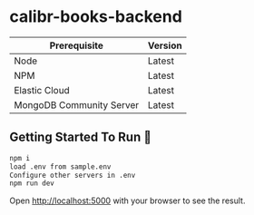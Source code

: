 # calibr-books-backend


| Prerequisite  | Version|
| ------------- | ------------- |
| Node  | Latest  |
| NPM  | Latest |
| Elastic Cloud  | Latest |
| MongoDB Community Server  | Latest |



## Getting Started To Run 🚀

```bash
npm i
load .env from sample.env
Configure other servers in .env
npm run dev
```

Open [http://localhost:5000](http://localhost:5000) with your browser to see the result.
